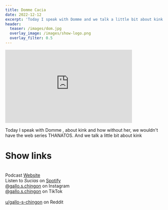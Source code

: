```yaml
---
title: Domme Cacia
date: 2022-12-12
excerpt: 'Today I speak with Domme and we talk a little bit about kink'
header:
  teaser: /images/dom.jpg
  overlay_image: /images/show-logo.png
  overlay_filter: 0.5
---
```


<iframe src='https://open.spotify.com/embed/episode/3B1BcKqfx3WG2kHihxJEU9' width='80%' height='232' frameborder='0' allowtransparency='true' allow='encrypted-media'></iframe>

Today I speak with Domme , about kink and how without her, we wouldn't have the web series THANATOS. And we talk a little bit about kink

# Show links

<br> Podcast [Website](https://sucias.xyz)  <a href='https://sucias.xyz'><i class='fas fa-link'></i></a>
<br> Listen to *Sucias* on [Spotify](https://open.spotify.com/show/3XjoipCU3QzeIaQAAQpBdW)  <a href='https://open.spotify.com/show/3XjoipCU3QzeIaQAAQpBdW'><i class='fab fa-spotify'></i></a>
<br> [@gallo.s.chingon](https://instagram.com/gallo.s.chingon) on Instagram  <a href='https://www.instagram.com/gallo.s.chingon'><i class='fa-brands fa-instagram-square'></i></a>
<br> [@gallo.s.chingon](https://www.tiktok.com/@gallo.s.chingon) on TikTok <a href='https://www.tiktok.com/@gallo.s.chingon'><i class='fa-brands fa-tiktok'></i><br>
<br> [u/gallo-s-chingon](https://reddit.com/u/gallo-s-chingon/submitted) on Reddit <a href='https://reddit.com/u/gallo-s-chingon/submitted'><i class='fab fa-reddit'></i></a>
